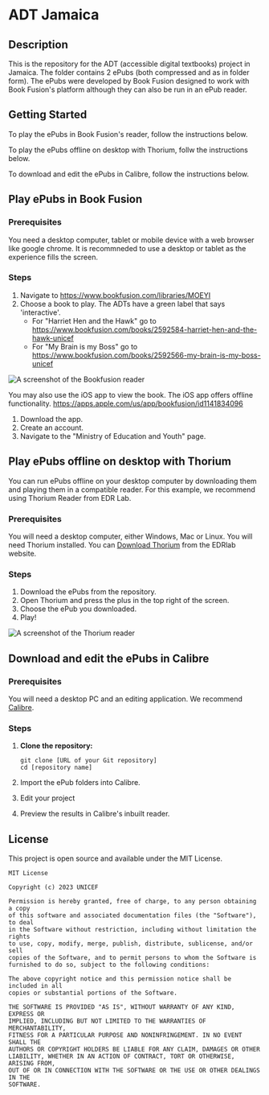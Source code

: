 # ADT Jamaica

## Description

This is the repository for the ADT (accessible digital textbooks) project in Jamaica. The folder contains 2 ePubs (both compressed and as in folder form). The ePubs were developed by Book Fusion designed to work with Book Fusion's platform although they can also be run in an ePub reader.

## Getting Started

To play the ePubs in Book Fusion's reader, follow the instructions below.

To play the ePubs offline on desktop with Thorium, follw the instructions below.

To download and edit the ePubs in Calibre, follow the instructions below.

## Play ePubs in Book Fusion

### Prerequisites

You need a desktop computer, tablet or mobile device with a web browser like google chrome. It is recommneded to use a desktop or tablet as the experience fills the screen.

### Steps

1. Navigate to https://www.bookfusion.com/libraries/MOEYI
2. Choose a book to play. The ADTs have a green label that says 'interactive'.
   - For "Harriet Hen and the Hawk" go to https://www.bookfusion.com/books/2592584-harriet-hen-and-the-hawk-unicef
   - For "My Brain is my Boss" go to https://www.bookfusion.com/books/2592566-my-brain-is-my-boss-unicef

![A screenshot of the Bookfusion reader](https://i.imgur.com/0GZcC6Q.png)

You may also use the iOS app to view the book. The iOS app offers offline functionality.
https://apps.apple.com/us/app/bookfusion/id1141834096 

1. Download the app.
2. Create an account.
3. Navigate to the "Ministry of Education and Youth" page.

## Play ePubs offline on desktop with Thorium

You can run ePubs offline on your desktop computer by downloading them and playing them in a compatible reader. For this example, we recommend using Thorium Reader from EDR Lab.

### Prerequisites

You will need a desktop computer, either Windows, Mac or Linux. You will need Thorium installed. You can [Download Thorium](https://www.edrlab.org/software/thorium-reader/) from the EDRlab website.

### Steps

1. Download the ePubs from the repository.
4. Open Thorium and press the plus in the top right of the screen.
5. Choose the ePub you downloaded.
6. Play!

![A screenshot of the Thorium reader](https://i.imgur.com/j2DlNsK.png)

## Download and edit the ePubs in Calibre

### Prerequisites

You will need a desktop PC and an editing application. We recommend [Calibre](https://calibre-ebook.com/download).

### Steps

1. **Clone the repository:**
   ```
   git clone [URL of your Git repository]
   cd [repository name]
   ```

2. Import the ePub folders into Calibre.
3. Edit your project
4. Preview the results in Calibre's inbuilt reader.


## License

This project is open source and available under the MIT License.

```
MIT License

Copyright (c) 2023 UNICEF

Permission is hereby granted, free of charge, to any person obtaining a copy
of this software and associated documentation files (the "Software"), to deal
in the Software without restriction, including without limitation the rights
to use, copy, modify, merge, publish, distribute, sublicense, and/or sell
copies of the Software, and to permit persons to whom the Software is
furnished to do so, subject to the following conditions:

The above copyright notice and this permission notice shall be included in all
copies or substantial portions of the Software.

THE SOFTWARE IS PROVIDED "AS IS", WITHOUT WARRANTY OF ANY KIND, EXPRESS OR
IMPLIED, INCLUDING BUT NOT LIMITED TO THE WARRANTIES OF MERCHANTABILITY,
FITNESS FOR A PARTICULAR PURPOSE AND NONINFRINGEMENT. IN NO EVENT SHALL THE
AUTHORS OR COPYRIGHT HOLDERS BE LIABLE FOR ANY CLAIM, DAMAGES OR OTHER
LIABILITY, WHETHER IN AN ACTION OF CONTRACT, TORT OR OTHERWISE, ARISING FROM,
OUT OF OR IN CONNECTION WITH THE SOFTWARE OR THE USE OR OTHER DEALINGS IN THE
SOFTWARE.
```
